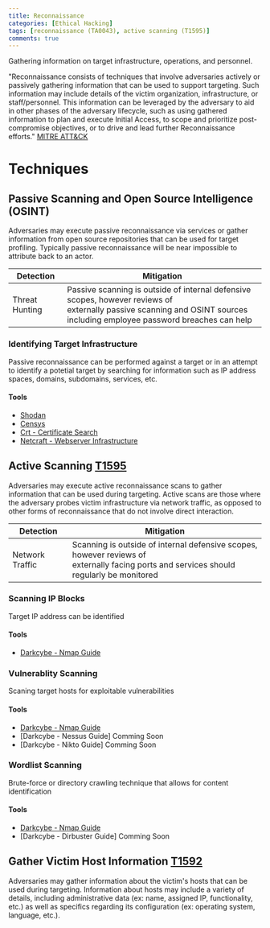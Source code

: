 ```yaml
---
title: Reconnaissance
categories: [Ethical Hacking]
tags: [reconnaissance (TA0043), active scanning (T1595)]
comments: true
---
```

Gathering information on target infrastructure, operations, and personnel.

"Reconnaissance consists of techniques that involve adversaries actively or passively gathering information that can be used to support targeting. Such information may include details of the victim organization, infrastructure, or staff/personnel. This information can be leveraged by the adversary to aid in other phases of the adversary lifecycle, such as using gathered information to plan and execute Initial Access, to scope and prioritize post-compromise objectives, or to drive and lead further Reconnaissance efforts." [MITRE ATT&CK](https://attack.mitre.org/tactics/TA0043/)

# Techniques

## Passive Scanning and Open Source Intelligence (OSINT)
Adversaries may execute passive reconnaissance via services or gather information from open source repositories that can be used for target profiling. Typically passive reconnaissance will be near impossible to attribute back to an actor.

| Detection      | Mitigation                                                                     |
| -------------- | ------------------------------------------------------------------------------ |
| Threat Hunting | Passive scanning is outside of internal defensive scopes, however reviews of <br> externally passive scanning and OSINT sources including employee password breaches can help |

### Identifying Target Infrastructure
Passive reconnaissance can be performed against a target or in an attempt to identify a potetial target by searching for information such as IP address spaces, domains, subdomains, services, etc.

#### Tools
- [Shodan](https://www.shodan.io/)
- [Censys](https://censys.io/)
- [Crt - Certificate Search](https://crt.sh)
- [Netcraft - Webserver Infrastructure](https://www.netcraft.com/)

## Active Scanning [T1595](https://attack.mitre.org/techniques/T1595/)
Adversaries may execute active reconnaissance scans to gather information that can be used during targeting. Active scans are those where the adversary probes victim infrastructure via network traffic, as opposed to other forms of reconnaissance that do not involve direct interaction.

| Detection       | Mitigation                                                                     |
| ---------       | ------------------------------------------------------------------------------ |
| Network Traffic | Scanning is outside of internal defensive scopes, however reviews of <br> externally facing ports and services should regularly be monitored |

### Scanning IP Blocks
Target IP address can be identified 

#### Tools
- [Darkcybe - Nmap Guide](https://darkcybe.github.io/posts/ETH_Tools_Nmap/)

### Vulnerablity Scanning
Scaning target hosts for exploitable vulnerabilities

#### Tools
- [Darkcybe - Nmap Guide](https://darkcybe.github.io/posts/ETH_Tools_Nmap/)
- [Darkcybe - Nessus Guide] Comming Soon
- [Darkcybe - Nikto Guide] Comming Soon

### Wordlist Scanning
Brute-force or directory crawling technique that allows for content identification

#### Tools
- [Darkcybe - Nmap Guide](https://darkcybe.github.io/posts/ETH_Tools_Nmap/)
- [Darkcybe - Dirbuster Guide] Comming Soon

## Gather Victim Host Information [T1592](https://attack.mitre.org/techniques/T1592/)
Adversaries may gather information about the victim's hosts that can be used during targeting. Information about hosts may include a variety of details, including administrative data (ex: name, assigned IP, functionality, etc.) as well as specifics regarding its configuration (ex: operating system, language, etc.).